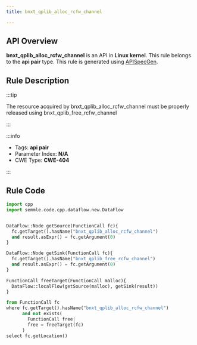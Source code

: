 ```yaml
---
title: bnxt_qplib_alloc_rcfw_channel

---
```



## API Overview
**bnxt_qplib_alloc_rcfw_channel** is an API in **Linux kernel**. This rule belongs to the **api pair** type. This rule is generated using [APISpecGen](../../tools/APISpecGen).
## Rule Description

:::tip

The resource acquired by bnxt_qplib_alloc_rcfw_channel must be properly released using bnxt_qplib_free_rcfw_channel

:::

:::info

- Tags: **api pair**
- Parameter Index: **N/A**
- CWE Type: **CWE-404**

:::

## Rule Code
```python
import cpp
import semmle.code.cpp.dataflow.new.DataFlow


DataFlow::Node getSource(FunctionCall fc){
  fc.getTarget().hasName("bnxt_qplib_alloc_rcfw_channel")
  and result.asExpr() = fc.getArgument(0)
}

DataFlow::Node getSink(FunctionCall fc){
  fc.getTarget().hasName("bnxt_qplib_free_rcfw_channel")
  and result.asExpr() = fc.getArgument(0)
}

FunctionCall freeTarget(FunctionCall malloc){
  DataFlow::localFlow(getSource(malloc), getSink(result))
}

from FunctionCall fc
where fc.getTarget().hasName("bnxt_qplib_alloc_rcfw_channel")
      and not exists(
        FunctionCall free| 
        free = freeTarget(fc)
      )
select fc.getLocation()

    
```